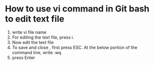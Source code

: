 How to use vi command in Git bash to edit text file 
====================================================

1. write vi file name
2. For editing the text file, press i.
3. Now edit the text file 
4. To save and close , first press ESC. At the below portion of the command line, write :wq
5. press Enter

